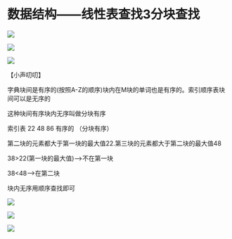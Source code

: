 数据结构——线性表查找3分块查找
================

  

![](https://i0.hdslb.com/bfs/article/89a7ff7a86dd9dabf143dfc7ab8fc775640eb722.png)

![](https://i0.hdslb.com/bfs/article/b71296c65136b3fd2f86b2e184f2eb6db41681bd.png)

![](https://i0.hdslb.com/bfs/article/0c7fddf1ff2e8c1ea0c748596139079e5054eb2e.png)

【小声叨叨】

字典块间是有序的(按照A-Z的顺序)块内在M块的单词也是有序的。索引顺序表块间可以是无序的

这种块间有序块内无序叫做分块有序

索引表 22 48 86 有序的 （分块有序）

第二块的元素都大于第一块的最大值22.第三块的元素都大于第二块的最大值48

38>22(第一块的最大值)-->不在第一块

38<48-->在第二块

块内无序用顺序查找即可

  

![](https://i0.hdslb.com/bfs/article/2c1b2036179ef4862caff970e908862752ad537f.png)

![](https://i0.hdslb.com/bfs/article/61243413c6cb375d4e6bf0fe0933b1291e31cac4.png)

![](https://i0.hdslb.com/bfs/article/d6fdf5c33bdfff7dae667bec1664df200bbbf0a6.png)

  

  

